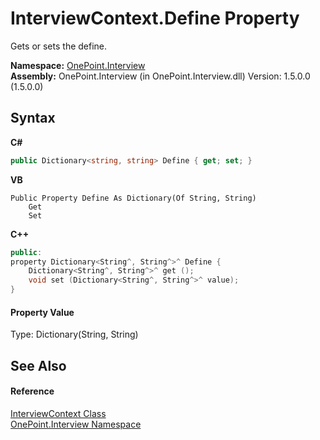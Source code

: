 # InterviewContext.Define Property 
 

Gets or sets the define.

**Namespace:**&nbsp;<a href="N_OnePoint_Interview">OnePoint.Interview</a><br />**Assembly:**&nbsp;OnePoint.Interview (in OnePoint.Interview.dll) Version: 1.5.0.0 (1.5.0.0)

## Syntax

**C#**<br />
``` C#
public Dictionary<string, string> Define { get; set; }
```

**VB**<br />
``` VB
Public Property Define As Dictionary(Of String, String)
	Get
	Set
```

**C++**<br />
``` C++
public:
property Dictionary<String^, String^>^ Define {
	Dictionary<String^, String^>^ get ();
	void set (Dictionary<String^, String^>^ value);
}
```


#### Property Value
Type: Dictionary(String, String)

## See Also


#### Reference
<a href="T_OnePoint_Interview_InterviewContext">InterviewContext Class</a><br /><a href="N_OnePoint_Interview">OnePoint.Interview Namespace</a><br />
